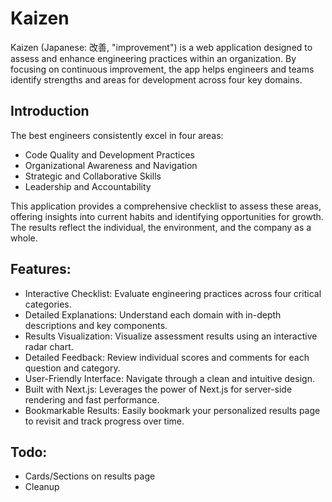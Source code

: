 # Kaizen
Kaizen (Japanese: 改善, "improvement") is a web application designed to assess and enhance engineering practices within an organization. By focusing on continuous improvement, the app helps engineers and teams identify strengths and areas for development across four key domains.

## Introduction
The best engineers consistently excel in four areas:

- Code Quality and Development Practices
- Organizational Awareness and Navigation
- Strategic and Collaborative Skills
- Leadership and Accountability

This application provides a comprehensive checklist to assess these areas, offering insights into current habits and identifying opportunities for growth. The results reflect the individual, the environment, and the company as a whole.

## Features:
- Interactive Checklist: Evaluate engineering practices across four critical categories.
- Detailed Explanations: Understand each domain with in-depth descriptions and key components.
- Results Visualization: Visualize assessment results using an interactive radar chart.
- Detailed Feedback: Review individual scores and comments for each question and category.
- User-Friendly Interface: Navigate through a clean and intuitive design.
- Built with Next.js: Leverages the power of Next.js for server-side rendering and fast performance.
- Bookmarkable Results: Easily bookmark your personalized results page to revisit and track progress over time.

## Todo:
- Cards/Sections on results page
- Cleanup

